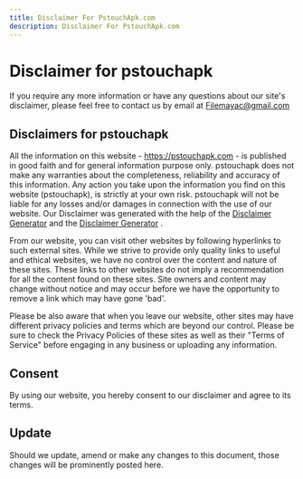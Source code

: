 ```yaml
---
title: Disclaimer For PstouchApk.com
description: Disclaimer For PstouchApk.com
---
```

Disclaimer for pstouchapk
=========================

If you require any more information or have any questions about our site's disclaimer, please feel free to contact us by email at [Filemayac@gmail.com](mailto:Filemayac@gmail.com)

Disclaimers for pstouchapk
--------------------------

All the information on this website - https://pstouchapk.com - is published in good faith and for general information purpose only. pstouchapk does not make any warranties about the completeness, reliability and accuracy of this information. Any action you take upon the information you find on this website (pstouchapk), is strictly at your own risk. pstouchapk will not be liable for any losses and/or damages in connection with the use of our website. Our Disclaimer was generated with the help of the [Disclaimer Generator](https://www.disclaimergenerator.net/) and the [Disclaimer Generator](https://www.disclaimer-generator.com) .

From our website, you can visit other websites by following hyperlinks to such external sites. While we strive to provide only quality links to useful and ethical websites, we have no control over the content and nature of these sites. These links to other websites do not imply a recommendation for all the content found on these sites. Site owners and content may change without notice and may occur before we have the opportunity to remove a link which may have gone 'bad'.

Please be also aware that when you leave our website, other sites may have different privacy policies and terms which are beyond our control. Please be sure to check the Privacy Policies of these sites as well as their "Terms of Service" before engaging in any business or uploading any information.

Consent
-------

By using our website, you hereby consent to our disclaimer and agree to its terms.

Update
------

Should we update, amend or make any changes to this document, those changes will be prominently posted here.